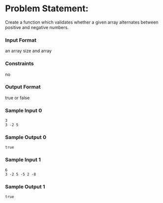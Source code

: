 # Problem Statement:

Create a function which validates whether a given array alternates between positive and negative numbers.

### Input Format

an array size and array

### Constraints

no

### Output Format

true or false

### Sample Input 0
```
3
3 -2 5
```
### Sample Output 0
```
true
```
### Sample Input 1
```
6
3 -2 5 -5 2 -8
```
### Sample Output 1
```
true
```
